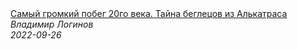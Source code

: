 <!--2024-07-27 18:52:02-->
<div class="yb">
  <a class="nodecor" href="/posts.html?istoriya/samyj_gromkij_pobeg_20go_veka_tajna_beglecov_iz_alkatrasa">
    <img class="preview" data-videoid="CyWu9F_Zc_k" src="https://i.ytimg.com/vi/CyWu9F_Zc_k/hqdefault.jpg" align="middle" alt="">
  </a>
  <div class="inlbl text">
    <a class="nodecor" href="/posts.html?istoriya/samyj_gromkij_pobeg_20go_veka_tajna_beglecov_iz_alkatrasa">Самый громкий побег 20го века. Тайна беглецов из Алькатраса</a><br>
    <i class="smaller2">Владимир Логинов</i><br>
    <i class="smaller3">2022-09-26</i>
  </div>
</div>
